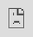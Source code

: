 ## Welcome to the GoForIt website.

<p> <a href="<html> <head> <meta name="viewport" content="width=device-width, initial-scale=1.0, maximum-scale=1.0, user-scalable=0"> <title>Trivia Quiz (copy)</title> <style type="text/css"> html{ margin: 0; height: 100%; overflow: hidden; } iframe{ position: absolute; left:0; right:0; bottom:0; top:0; border:0; } </style> </head> <body> <iframe id="typeform-full" width="100%" height="100%" frameborder="0" allow="camera; microphone; autoplay; encrypted-media;" src="https://form.typeform.com/to/esI5vjdu"></iframe> <script type="text/javascript" src="https://embed.typeform.com/embed.js"></script> </body> </html>"> 1st August  </a>
  </p>


